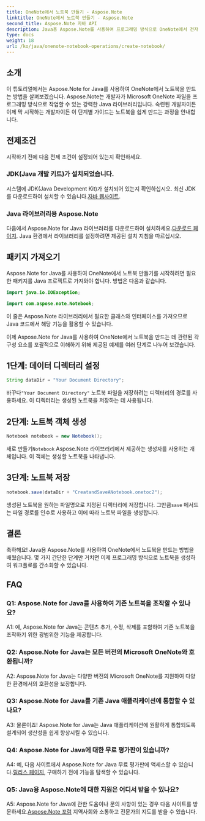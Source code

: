 ```yaml
---
title: OneNote에서 노트북 만들기 - Aspose.Note
linktitle: OneNote에서 노트북 만들기 - Aspose.Note
second_title: Aspose.Note 자바 API
description: Java용 Aspose.Note를 사용하여 프로그래밍 방식으로 OneNote에서 전자 필기장을 만드는 방법을 알아보세요. 이 단계별 가이드를 통해 작업 흐름을 간소화하세요.
type: docs
weight: 18
url: /ko/java/onenote-notebook-operations/create-notebook/
---
```

## 소개

이 튜토리얼에서는 Aspose.Note for Java를 사용하여 OneNote에서 노트북을 만드는 방법을 살펴보겠습니다. Aspose.Note는 개발자가 Microsoft OneNote 파일을 프로그래밍 방식으로 작업할 수 있는 강력한 Java 라이브러리입니다. 숙련된 개발자이든 이제 막 시작하는 개발자이든 이 단계별 가이드는 노트북을 쉽게 만드는 과정을 안내합니다.

## 전제조건

시작하기 전에 다음 전제 조건이 설정되어 있는지 확인하세요.

### JDK(Java 개발 키트)가 설치되었습니다.

시스템에 JDK(Java Development Kit)가 설치되어 있는지 확인하십시오. 최신 JDK를 다운로드하여 설치할 수 있습니다.[자바 웹사이트](https://www.oracle.com/java/technologies/javase-jdk15-downloads.html).

### Java 라이브러리용 Aspose.Note

 다음에서 Aspose.Note for Java 라이브러리를 다운로드하여 설치하세요.[다운로드 페이지](https://releases.aspose.com/note/java/). Java 환경에서 라이브러리를 설정하려면 제공된 설치 지침을 따르십시오.

## 패키지 가져오기

Aspose.Note for Java를 사용하여 OneNote에서 노트북 만들기를 시작하려면 필요한 패키지를 Java 프로젝트로 가져와야 합니다. 방법은 다음과 같습니다.

```java
import java.io.IOException;

import com.aspose.note.Notebook;
```

이 줄은 Aspose.Note 라이브러리에서 필요한 클래스와 인터페이스를 가져오므로 Java 코드에서 해당 기능을 활용할 수 있습니다.

이제 Aspose.Note for Java를 사용하여 OneNote에서 노트북을 만드는 데 관련된 각 구성 요소를 포괄적으로 이해하기 위해 제공된 예제를 여러 단계로 나누어 보겠습니다.

## 1단계: 데이터 디렉터리 설정

```java
String dataDir = "Your Document Directory";
```

 바꾸다`"Your Document Directory"` 노트북 파일을 저장하려는 디렉터리의 경로를 사용하세요. 이 디렉터리는 생성된 노트북을 저장하는 데 사용됩니다.

## 2단계: 노트북 객체 생성

```java
Notebook notebook = new Notebook();
```

 새로 만들기`Notebook` Aspose.Note 라이브러리에서 제공하는 생성자를 사용하는 개체입니다. 이 객체는 생성할 노트북을 나타냅니다.

## 3단계: 노트북 저장

```java
notebook.save(dataDir + "CreatandSaveANotebook.onetoc2");
```

 생성된 노트북을 원하는 파일명으로 지정된 디렉터리에 저장합니다. 그만큼`save` 메서드는 파일 경로를 인수로 사용하고 이에 따라 노트북 파일을 생성합니다.

## 결론

축하해요! Java용 Aspose.Note를 사용하여 OneNote에서 노트북을 만드는 방법을 배웠습니다. 몇 가지 간단한 단계만 거치면 이제 프로그래밍 방식으로 노트북을 생성하여 워크플로를 간소화할 수 있습니다.

## FAQ

### Q1: Aspose.Note for Java를 사용하여 기존 노트북을 조작할 수 있나요?

A1: 예, Aspose.Note for Java는 콘텐츠 추가, 수정, 삭제를 포함하여 기존 노트북을 조작하기 위한 광범위한 기능을 제공합니다.

### Q2: Aspose.Note for Java는 모든 버전의 Microsoft OneNote와 호환됩니까?

A2: Aspose.Note for Java는 다양한 버전의 Microsoft OneNote를 지원하여 다양한 환경에서의 호환성을 보장합니다.

### Q3: Aspose.Note for Java를 기존 Java 애플리케이션에 통합할 수 있나요?

A3: 물론이죠! Aspose.Note for Java는 Java 애플리케이션에 원활하게 통합되도록 설계되어 생산성을 쉽게 향상시킬 수 있습니다.

### Q4: Aspose.Note for Java에 대한 무료 평가판이 있습니까?

 A4: 예, 다음 사이트에서 Aspose.Note for Java 무료 평가판에 액세스할 수 있습니다.[릴리스 페이지](https://releases.aspose.com/), 구매하기 전에 기능을 탐색할 수 있습니다.

### Q5: Java용 Aspose.Note에 대한 지원은 어디서 받을 수 있나요?

 A5: Aspose.Note for Java에 관한 도움이나 문의 사항이 있는 경우 다음 사이트를 방문하세요.[Aspose.Note 포럼](https://forum.aspose.com/c/note/28) 지역사회와 소통하고 전문가의 지도를 받을 수 있습니다.